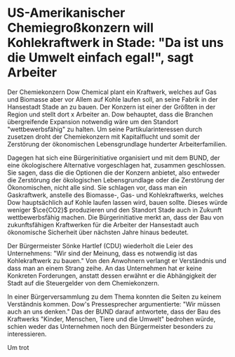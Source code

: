 # US-Amerikanischer Chemiegroßkonzern will Kohlekraftwerk in Stade: "Da ist uns die Umwelt einfach egal!", sagt Arbeiter
Der Chemiekonzern Dow Chemical plant ein Kraftwerk, welches auf Gas und Biomasse aber vor Allem auf Kohle laufen soll, an seine Fabrik in der Hansestadt Stade an zu bauen. Der Konzern ist einer der Größten in der Region und stellt dort x Arbeiter an. Dow behauptet, dass die Branchen übergreifende Expansion notwendig wäre um den Standort "wettbewerbsfähig" zu halten. Um seine Partikularinteressen durch zusetzen droht der Chemiekonzern mit Kapitalflucht und somit der Zerstörung der ökonomischen Lebensgrundlage hunderter Arbeiterfamilien.

Dagegen hat sich eine Bürgerinitiative organisiert und mit dem BUND, der eine ökologischere Alternative vorgeschlagen hat, zusammen geschlossen. Sie sagen, dass die die Optionen die der Konzern anbietet, also entweder die Zerstörung der ökologischen Lebensgrundlage oder die Zerstörung der Ökonomischen, nicht alle sind. Sie schlagen vor, dass man ein Gaskraftwerk, anstelle des Biomasse-, Gas- und Kohlekraftwerks, welches Dow hauptsächlich auf Kohle laufen lassen wird, bauen sollte. Dieses würde weniger $\ce{CO2}$ produzieren und den Standort Stade auch in Zukunft wettbewerbsfähig machen. Die Bürgerinitiative merkt an, dass der Bau von zukunftsfähigen Kraftwerken für die Arbeiter der Hansestadt auch ökonomische Sicherheit über nächsten Jahre hinaus bedeutet. 

Der Bürgermeister Sönke Hartlef (CDU) wiederholt die Leier des Unternehmens: "Wir sind der Meinung, dass es notwendig ist das Kohlekraftwerk zu bauen." Von den Anwohnern verlangt er Verständnis und dass man an einem Strang zeihe. An das Unternehmen hat er keine Konkreten Forderungen, anstatt dessen erwähnt er die Abhängigkeit der Stadt auf die Steuergelder von dem Chemiekonzern.

In einer Bürgerversammlung zu dem Thema konnten die Seiten zu keinem Verständnis kommen. Dow's Pressesprecher argumentierte: "Wir müssen auch an uns denken." Das der BUND darauf antwortete, dass der Bau des Kraftwerks "Kinder, Menschen, Tiere und die Umwelt" bedrohen würde, schien weder das Unternehmen noch den Bürgermeister besonders zu interessieren.

Um trot